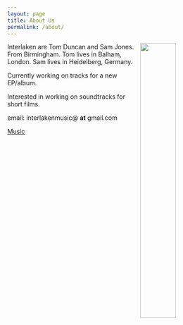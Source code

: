 ```yaml
---
layout: page
title: About Us
permalink: /about/
---
```



<img style="float: right" src="https://farm8.staticflickr.com/7571/16243507716_cd62dd2030.jpg" height="40%" width="40%">

Interlaken are Tom Duncan and Sam Jones. From Birmingham. Tom lives in Balham, London. Sam lives in Heidelberg, Germany.

Currently working on tracks for a new EP/album.

Interested in working on soundtracks for short films. 

email: interlakenmusic@ **at** gmail.com

[Music](https://soundcloud.com/interlaken_music)


